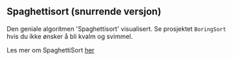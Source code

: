 ## Spaghettisort (snurrende versjon)
Den geniale algoritmen 'Spaghettisort' visualisert. Se prosjektet `BoringSort` hvis du ikke ønsker å bli kvalm og svimmel.

Les mer om SpaghettiSort [her](https://en.wikipedia.org/wiki/Spaghetti_sort)
